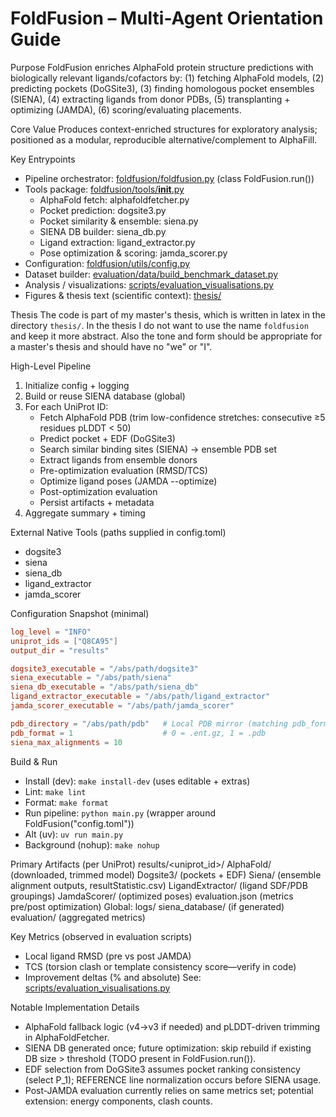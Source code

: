 # FoldFusion – Multi-Agent Orientation Guide

Purpose
FoldFusion enriches AlphaFold protein structure predictions with biologically relevant ligands/cofactors by: (1) fetching AlphaFold models, (2) predicting pockets (DoGSite3), (3) finding homologous pocket ensembles (SIENA), (4) extracting ligands from donor PDBs, (5) transplanting + optimizing (JAMDA), (6) scoring/evaluating placements.

Core Value
Produces context-enriched structures for exploratory analysis; positioned as a modular, reproducible alternative/complement to AlphaFill.

Key Entrypoints

- Pipeline orchestrator: [foldfusion/foldfusion.py](foldfusion/foldfusion/foldfusion.py) (class FoldFusion.run())
- Tools package: [foldfusion/tools/__init__.py](foldfusion/tools/__init__.py)
  - AlphaFold fetch: alphafoldfetcher.py
  - Pocket prediction: dogsite3.py
  - Pocket similarity & ensemble: siena.py
  - SIENA DB builder: siena_db.py
  - Ligand extraction: ligand_extractor.py
  - Pose optimization & scoring: jamda_scorer.py
- Configuration: [foldfusion/utils/config.py](foldfusion/foldfusion/utils/config.py)
- Dataset builder: [evaluation/data/build_benchmark_dataset.py](foldfusion/evaluation/data/build_benchmark_dataset.py)
- Analysis / visualizations: [scripts/evaluation_visualisations.py](foldfusion/scripts/evaluation_visualisations.py)
- Figures & thesis text (scientific context): [thesis/](foldfusion/thesis)

Thesis
The code is part of my master's thesis, which is written in latex in the directory `thesis/`. In the thesis I do not want to use the name `foldfusion` and keep it more abstract. Also the tone and form should be appropriate for a master's thesis and should have no "we" or "I".

High-Level Pipeline

1. Initialize config + logging
2. Build or reuse SIENA database (global)
3. For each UniProt ID:
   - Fetch AlphaFold PDB (trim low-confidence stretches: consecutive ≥5 residues pLDDT < 50)
   - Predict pocket + EDF (DoGSite3)
   - Search similar binding sites (SIENA) → ensemble PDB set
   - Extract ligands from ensemble donors
   - Pre-optimization evaluation (RMSD/TCS)
   - Optimize ligand poses (JAMDA --optimize)
   - Post-optimization evaluation
   - Persist artifacts + metadata
4. Aggregate summary + timing

External Native Tools (paths supplied in config.toml)

- dogsite3
- siena
- siena_db
- ligand_extractor
- jamda_scorer

Configuration Snapshot (minimal)

```toml
log_level = "INFO"
uniprot_ids = ["Q8CA95"]
output_dir = "results"

dogsite3_executable = "/abs/path/dogsite3"
siena_executable = "/abs/path/siena"
siena_db_executable = "/abs/path/siena_db"
ligand_extractor_executable = "/abs/path/ligand_extractor"
jamda_scorer_executable = "/abs/path/jamda_scorer"

pdb_directory = "/abs/path/pdb"   # Local PDB mirror (matching pdb_format)
pdb_format = 1                    # 0 = .ent.gz, 1 = .pdb
siena_max_alignments = 10
```

Build & Run

- Install (dev): `make install-dev` (uses editable + extras)
- Lint: `make lint`
- Format: `make format`
- Run pipeline: `python main.py` (wrapper around FoldFusion("config.toml"))
- Alt (uv): `uv run main.py`
- Background (nohup): `make nohup`

Primary Artifacts (per UniProt)
results/<uniprot_id>/
  AlphaFold/ (downloaded, trimmed model)
  Dogsite3/ (pockets + EDF)
  Siena/ (ensemble alignment outputs, resultStatistic.csv)
  LigandExtractor/ (ligand SDF/PDB groupings)
  JamdaScorer/ (optimized poses)
  evaluation.json (metrics pre/post optimization)
Global:
  logs/
  siena_database/ (if generated)
  evaluation/ (aggregated metrics)

Key Metrics (observed in evaluation scripts)

- Local ligand RMSD (pre vs post JAMDA)
- TCS (torsion clash or template consistency score—verify in code)
- Improvement deltas (% and absolute)
See: [scripts/evaluation_visualisations.py](foldfusion/scripts/evaluation_visualisations.py)

Notable Implementation Details

- AlphaFold fallback logic (v4→v3 if needed) and pLDDT-driven trimming in AlphaFoldFetcher.
- SIENA DB generated once; future optimization: skip rebuild if existing DB size > threshold (TODO present in FoldFusion.run()).
- EDF selection from DoGSite3 assumes pocket ranking consistency (select P_1); REFERENCE line normalization occurs before SIENA usage.
- Post-JAMDA evaluation currently relies on same metrics set; potential extension: energy components, clash counts.
